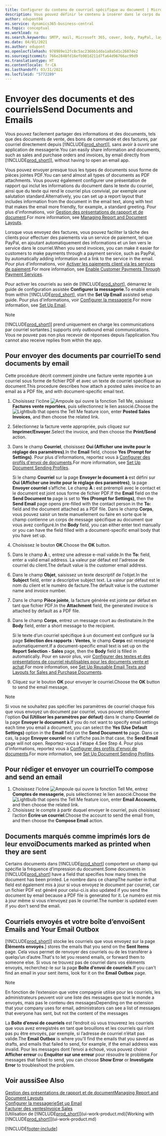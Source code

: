 ```yaml
---
title: Configurer du contenu de courriel spécifique au document | Microsoft Docs
description: Vous pouvez définir le contenu à insérer dans le corps du courriel, par exemple, un lien Paypal. Vous pouvez également joindre des documents aux courriels.
author: edupont04
ms.service: dynamics365-business-central
ms.topic: conceptual
ms.workload: na
ms.search.keywords: SMTP, mail, Microsoft 365, cover, body, PayPal, layout
ms.date: 04/01/2021
ms.author: edupont
ms.openlocfilehash: 978989e12fc8c5ac236bb1dda1a8a5d1c2687de2
ms.sourcegitcommit: 766e2840fd16efb901d211d7fa64d96766ac99d9
ms.translationtype: HT
ms.contentlocale: fr-CA
ms.lasthandoff: 03/31/2021
ms.locfileid: "5772289"
---
```

# <a name="send-documents-and-emails"></a><span data-ttu-id="aab89-104">Envoyer des documents et des courriels</span><span class="sxs-lookup"><span data-stu-id="aab89-104">Send Documents and Emails</span></span>
<span data-ttu-id="aab89-105">Vous pouvez facilement partager des informations et des documents, tels que des documents de vente, des bons de commande et des factures, par courriel directement depuis [!INCLUDE[prod_short](includes/prod_short.md)]], sans avoir à ouvrir une application de messagerie.</span><span class="sxs-lookup"><span data-stu-id="aab89-105">You can easily share information and documents, such as sales and purchase orders and invoices, by email directly from [!INCLUDE[prod_short](includes/prod_short.md)]], without having to open an email app.</span></span> 

<span data-ttu-id="aab89-106">Vous pouvez envoyer presque tous les types de documents sous forme de pièces jointes PDF.</span><span class="sxs-lookup"><span data-stu-id="aab89-106">You can send almost all types of documents as PDF attachments.</span></span> <span data-ttu-id="aab89-107">Vous pouvez également configurer une présentation de rapport qui inclut les informations du document dans le texte du courriel, ainsi que du texte qui rend le courriel plus convivial, par exemple une salutation standard.</span><span class="sxs-lookup"><span data-stu-id="aab89-107">Alternatively, you can set up a report layout that includes information from the document in the email text, along with text that makes the email more friendly, for example, a standard greeting.</span></span> <span data-ttu-id="aab89-108">Pour plus d'informations, voir [Gestion des présentations de rapport et de document](ui-manage-report-layouts.md).</span><span class="sxs-lookup"><span data-stu-id="aab89-108">For more information, see [Managing Report and Document Layouts](ui-manage-report-layouts.md).</span></span> <!--this topic does not mention how to set up a layout for email. Need to investigate.-->

<span data-ttu-id="aab89-109">Lorsque vous envoyez des factures, vous pouvez faciliter la tâche des clients pour effectuer des paiements via un service de paiement, tel que PayPal, en ajoutant automatiquement des informations et un lien vers le service dans le courriel.</span><span class="sxs-lookup"><span data-stu-id="aab89-109">When you send invoices, you can make it easier for customers to make payments through a payment service, such as PayPal, by automatically adding information and a link to the service in the email.</span></span> <span data-ttu-id="aab89-110">Pour plus d'informations, voir [Activer les paiements client via les services de paiement](sales-how-enable-payment-service-extensions.md).</span><span class="sxs-lookup"><span data-stu-id="aab89-110">For more information, see [Enable Customer Payments Through Payment Services](sales-how-enable-payment-service-extensions.md).</span></span>

<span data-ttu-id="aab89-111">Pour activer les courriels au sein de [!INCLUDE[prod_short](includes/prod_short.md)], démarrez le guide de configuration assistée **Configurer la messagerie**.</span><span class="sxs-lookup"><span data-stu-id="aab89-111">To enable emails from within [!INCLUDE[prod_short](includes/prod_short.md)], start the **Set Up Email** assisted setup guide.</span></span> <span data-ttu-id="aab89-112">Pour plus d'informations, voir [Configurer la messagerie](admin-how-setup-email.md).</span><span class="sxs-lookup"><span data-stu-id="aab89-112">For more information, see [Set Up Email](admin-how-setup-email.md).</span></span>

> [!NOTE]
> [!INCLUDE[prod_short](includes/prod_short.md)]<span data-ttu-id="aab89-113">] prend uniquement en charge les communications par courriel sortantes.</span><span class="sxs-lookup"><span data-stu-id="aab89-113">] supports only outbound email communications.</span></span> <span data-ttu-id="aab89-114">Vous ne pouvez pas non plus recevoir de réponses depuis l’application.</span><span class="sxs-lookup"><span data-stu-id="aab89-114">You cannot also receive replies from within the app.</span></span>

## <a name="to-send-documents-by-email"></a><span data-ttu-id="aab89-115">Pour envoyer des documents par courriel</span><span class="sxs-lookup"><span data-stu-id="aab89-115">To send documents by email</span></span>
<span data-ttu-id="aab89-116">Cette procédure décrit comment joindre une facture vente reportée à un courriel sous forme de fichier PDF et avec un texte de courriel spécifique au document.</span><span class="sxs-lookup"><span data-stu-id="aab89-116">This procedure describes how attach a posted sales invoice to an email as a PDF file, and with document-specific email text.</span></span> <!--update this-->

1. <span data-ttu-id="aab89-117">Choisissez l'icône ![Ampoule qui ouvre la fonction Tell Me](media/ui-search/search_small.png "Dites-moi ce que vous voulez faire"), saisissez **Factures vente reportées**, puis sélectionnez le lien associé.</span><span class="sxs-lookup"><span data-stu-id="aab89-117">Choose the ![Lightbulb that opens the Tell Me feature](media/ui-search/search_small.png "Tell me what you want to do") icon, enter **Posted Sales Invoices**, and then choose the related link.</span></span>
2. <span data-ttu-id="aab89-118">Sélectionnez la facture vente appropriée, puis cliquez sur **Imprimer/Envoyer**.</span><span class="sxs-lookup"><span data-stu-id="aab89-118">Select the invoice, and then choose the **Print/Send** action.</span></span>
3. <span data-ttu-id="aab89-119">Dans le champ **Courriel**, choisissez **Oui (Afficher une invite pour le réglage des paramètres)**.</span><span class="sxs-lookup"><span data-stu-id="aab89-119">In the **Email** field, choose **Yes (Prompt for Settings)**.</span></span> <span data-ttu-id="aab89-120">Pour plus d'informations, reportez vous à [Configurer des profils d'envoi de documents](sales-how-setup-document-send-profiles.md).</span><span class="sxs-lookup"><span data-stu-id="aab89-120">For more information, see [Set Up Document Sending Profiles](sales-how-setup-document-send-profiles.md).</span></span>
    
    <span data-ttu-id="aab89-121">Si le champ **Courriel** sur la page **Envoyer le document à** est défini sur **Oui (Afficher une invite pour le réglage des paramètres)**, la page **Envoyer courriel** s’affiche. Le champ **À :** est prérempli avec le contact et le document est joint sous forme de fichier PDF.</span><span class="sxs-lookup"><span data-stu-id="aab89-121">If the **Email** field on the **Send Document to** page is set to **Yes (Prompt for Settings)**, then the **Send Email** page opens pre-filled with the contact person in the **To:** field and the document attached as a PDF file.</span></span> <span data-ttu-id="aab89-122">Dans le champ **Corps**, vous pouvez saisir un texte manuellement ou faire en sorte que le champ contienne un corps de message spécifique au document que vous avez configuré.</span><span class="sxs-lookup"><span data-stu-id="aab89-122">In the **Body** field, you can either enter text manually or you can have the field filled with a document-specific email body that you have set up.</span></span>

4. <span data-ttu-id="aab89-123">Choisissez le bouton **OK**.</span><span class="sxs-lookup"><span data-stu-id="aab89-123">Choose the **OK** button.</span></span>
5. <span data-ttu-id="aab89-124">Dans le champ **À :**, entrez une adresse e-mail valide.</span><span class="sxs-lookup"><span data-stu-id="aab89-124">In the **To:** field, enter a valid email address.</span></span> <span data-ttu-id="aab89-125">La valeur par défaut est l'adresse de courriel du client.</span><span class="sxs-lookup"><span data-stu-id="aab89-125">The default value is the customer email address.</span></span>
6. <span data-ttu-id="aab89-126">Dans le champ **Objet**, saisissez un texte descriptif de l'objet.</span><span class="sxs-lookup"><span data-stu-id="aab89-126">In the **Subject** field, enter a descriptive subject text.</span></span> <span data-ttu-id="aab89-127">La valeur par défaut est le nom du client et le numéro de facture.</span><span class="sxs-lookup"><span data-stu-id="aab89-127">The default value is the customer name and invoice number.</span></span>
7. <span data-ttu-id="aab89-128">Dans le champ **Pièce jointe**, la facture générée est jointe par défaut en tant que fichier PDF.</span><span class="sxs-lookup"><span data-stu-id="aab89-128">In the **Attachment** field, the generated invoice is attached by default as a PDF file.</span></span>
8. <span data-ttu-id="aab89-129">Dans le champ **Corps**, entrez un message court au destinataire.</span><span class="sxs-lookup"><span data-stu-id="aab89-129">In the **Body** field, enter a short message to the recipient.</span></span>

    <span data-ttu-id="aab89-130">Si le texte d’un courriel spécifique à un document est configuré sur la page **Sélection des rapports : Ventes**, le champ **Corps** est renseigné automatiquement.</span><span class="sxs-lookup"><span data-stu-id="aab89-130">If a document-specific email text is set up on the **Report Selection - Sales** page, then the **Body** field is filled in automatically.</span></span> <span data-ttu-id="aab89-131">Pour en savoir plus, voir [Configurer des textes et des présentations de courriel réutilisables pour les documents vente et achat](admin-how-setup-email.md#set-up-reusable-email-texts-and-layouts-for-sales-and-purchase-documents).</span><span class="sxs-lookup"><span data-stu-id="aab89-131">For more information, see [Set Up Reusable Email Texts and Layouts for Sales and Purchase Documents](admin-how-setup-email.md#set-up-reusable-email-texts-and-layouts-for-sales-and-purchase-documents).</span></span>
9. <span data-ttu-id="aab89-132">Cliquez sur le bouton **OK** pour envoyer le courriel.</span><span class="sxs-lookup"><span data-stu-id="aab89-132">Choose the **OK** button to send the email message.</span></span>

> [!NOTE]  
> <span data-ttu-id="aab89-133">Si vous ne souhaitez pas spécifier les paramètres de courriel chaque fois que vous envoyez un document par courriel, vous pouvez sélectionner l'option **Oui (Utiliser les paramètres par défaut)** dans le champ **Courriel** de la page **Envoyer le document à**.</span><span class="sxs-lookup"><span data-stu-id="aab89-133">If you do not want to specify email settings each time you email a document, you can select the **Yes (Use Default Settings)** option in the **Email** field on the **Send Document to** page.</span></span> <span data-ttu-id="aab89-134">Dans ce cas, la page **Envoyer courriel** ne s'affiche pas.</span><span class="sxs-lookup"><span data-stu-id="aab89-134">In that case, the **Send Email** page will not open.</span></span> <span data-ttu-id="aab89-135">Reportez-vous à l'étape 4.</span><span class="sxs-lookup"><span data-stu-id="aab89-135">See Step 4.</span></span> <span data-ttu-id="aab89-136">Pour plus d'informations, reportez vous à [Configurer des profils d'envoi de documents](sales-how-setup-document-send-profiles.md).</span><span class="sxs-lookup"><span data-stu-id="aab89-136">For more information, see [Set Up Document Sending Profiles](sales-how-setup-document-send-profiles.md).</span></span>  

## <a name="to-compose-and-send-an-email"></a><span data-ttu-id="aab89-137">Pour rédiger et envoyer un courriel</span><span class="sxs-lookup"><span data-stu-id="aab89-137">To compose and send an email</span></span>
1. <span data-ttu-id="aab89-138">Choisissez l’icône ![Ampoule qui ouvre la fonction Tell Me](media/ui-search/search_small.png "Dites-moi ce que vous voulez faire"), entrez **Comptes de messagerie**, puis sélectionnez le lien associé.</span><span class="sxs-lookup"><span data-stu-id="aab89-138">Choose the ![Lightbulb that opens the Tell Me feature](media/ui-search/search_small.png "Tell me what you want to do") icon, enter **Email Accounts**, and then choose the related link.</span></span>
2. <span data-ttu-id="aab89-139">Choisissez le compte à partir duquel envoyer le courriel, puis choisissez l’action **Écrire un courriel**.</span><span class="sxs-lookup"><span data-stu-id="aab89-139">Choose the account to send the email from, and then choose the **Compose Email** action.</span></span>

## <a name="documents-marked-as-printed-when-they-are-sent"></a><span data-ttu-id="aab89-140">Documents marqués comme imprimés lors de leur envoi</span><span class="sxs-lookup"><span data-stu-id="aab89-140">Documents marked as printed when they are sent</span></span>
<span data-ttu-id="aab89-141">Certains documents dans [!INCLUDE[prod_short](includes/prod_short.md)] comportent un champ qui spécifie la fréquence d’impression du document.</span><span class="sxs-lookup"><span data-stu-id="aab89-141">Some documents in [!INCLUDE[prod_short](includes/prod_short.md)] have a field that specifies how many times the document has been printed.</span></span> <span data-ttu-id="aab89-142">Le nombre dans ce champ</span><span class="sxs-lookup"><span data-stu-id="aab89-142">The number in that field</span></span> <!--"that field?" need a name...--> <span data-ttu-id="aab89-143">est également mis à jour si vous envoyez le document par courriel, car un fichier PDF est généré pour celui-ci.</span><span class="sxs-lookup"><span data-stu-id="aab89-143">is also updated if you send the document by email because a PDF file is generated for it.</span></span> <span data-ttu-id="aab89-144">Le numéro est mis à jour même si vous n’envoyez pas le courriel.</span><span class="sxs-lookup"><span data-stu-id="aab89-144">The number is updated even if you don't send the email.</span></span> <!--guessing this is because emails are technically reports, so the counter bumps up whenever someone creates an email. Need to verify.-->

## <a name="sent-emails-and-your-email-outbox"></a><span data-ttu-id="aab89-145">Courriels envoyés et votre boîte d’envoi</span><span class="sxs-lookup"><span data-stu-id="aab89-145">Sent Emails and Your Email Outbox</span></span>
[!INCLUDE[prod_short](includes/prod_short.md)]<span data-ttu-id="aab89-146">] stocke les courriels que vous envoyez sur la page **Éléments envoyés**.</span><span class="sxs-lookup"><span data-stu-id="aab89-146">] stores the emails that you send on the **Sent Items** page.</span></span> <span data-ttu-id="aab89-147">Cela vous permet de renvoyer des courriels ou de les transférer à quelqu’un d’autre.</span><span class="sxs-lookup"><span data-stu-id="aab89-147">That's to let you resend emails, or forward them to someone else.</span></span> <span data-ttu-id="aab89-148">Si vous ne trouvez pas de courriel dans vos éléments envoyés, recherchez-le sur la page **Boîte d’envoi de courriels**.</span><span class="sxs-lookup"><span data-stu-id="aab89-148">If you can't find an email in your sent items, look for it on the **Email Outbox** page.</span></span> 

> [!NOTE]
> <span data-ttu-id="aab89-149">En fonction de l’extension que votre compagnie utilise pour les courriels, les administrateurs peuvent voir une liste des messages que tout le monde a envoyés, mais pas le contenu des messages</span><span class="sxs-lookup"><span data-stu-id="aab89-149">Depending on the extension that your company uses for email, administrators can see a list of messages that everyone has sent, but not the content of the messages</span></span>

<span data-ttu-id="aab89-150">La **Boîte d’envoi de courriels** est l’endroit où vous trouverez les courriels que vous avez enregistrés en tant que brouillons et les courriels qui n’ont pas pu être envoyés, par exemple, si l’adresse de courriel n’était pas valide.</span><span class="sxs-lookup"><span data-stu-id="aab89-150">The **Email Outbox** is where you'll find the emails that you saved as drafts, and emails that failed to send, for example, if the email address was invalid.</span></span> <span data-ttu-id="aab89-151">Pour les messages dont l’envoi a échoué, vous pouvez choisir **Afficher erreur** ou **Enquêter sur une erreur** pour résoudre le problème.</span><span class="sxs-lookup"><span data-stu-id="aab89-151">For messages that failed to send, you can choose **Show Error** or **Investigate Error** to troubleshoot the problem.</span></span>

## <a name="see-also"></a><span data-ttu-id="aab89-152">Voir aussi</span><span class="sxs-lookup"><span data-stu-id="aab89-152">See Also</span></span>
[<span data-ttu-id="aab89-153">Gestion des présentations de rapport et de document</span><span class="sxs-lookup"><span data-stu-id="aab89-153">Managing Report and Document Layouts</span></span>](ui-manage-report-layouts.md)  
[<span data-ttu-id="aab89-154">Configurer la messagerie</span><span class="sxs-lookup"><span data-stu-id="aab89-154">Set up Email</span></span>](admin-how-setup-email.md)  
[<span data-ttu-id="aab89-155">Facturer des ventes</span><span class="sxs-lookup"><span data-stu-id="aab89-155">Invoice Sales</span></span>](sales-how-invoice-sales.md)  
<span data-ttu-id="aab89-156">[Utilisation de [!INCLUDE[prod_short](includes/prod_short.md)]](ui-work-product.md)</span><span class="sxs-lookup"><span data-stu-id="aab89-156">[Working with [!INCLUDE[prod_short](includes/prod_short.md)]](ui-work-product.md)</span></span>


[!INCLUDE[footer-include](includes/footer-banner.md)]